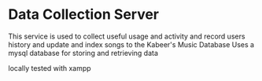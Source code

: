 # Data Collection Server

This service is used to collect useful usage and activity and record users history and update and index songs to the Kabeer's Music Database
Uses a mysql database for storing and retrieving data

locally tested with xampp

